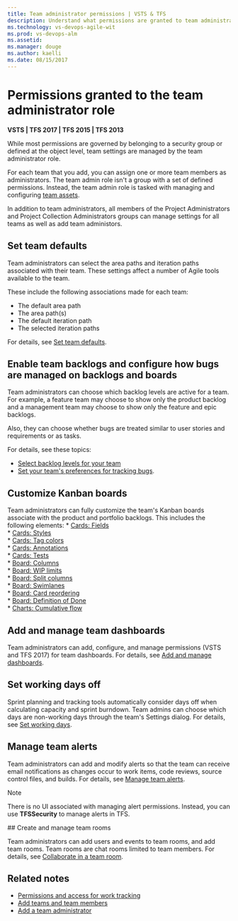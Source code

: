 ```yaml
---
title: Team administrator permissions | VSTS & TFS 
description: Understand what permissions are granted to team administrators  
ms.technology: vs-devops-agile-wit
ms.prod: vs-devops-alm
ms.assetid:  
ms.manager: douge
ms.author: kaelli
ms.date: 08/15/2017
---
```


# Permissions granted to the team administrator role

<b>VSTS | TFS 2017 | TFS 2015 | TFS 2013</b>

While most permissions are governed by belonging to a security group or defined at the object level, team settings are managed by the team administrator role.

For each team that you add, you can assign one or more team members as administrators. The team admin role isn't a group with a set of defined permissions. Instead, the team admin role is tasked with managing and configuring [team assets](../about-teams-and-settings.md).  

In addition to team administrators, all members of the Project Administrators and Project Collection Administrators groups can manage settings for all teams as well as add team administors. 

## Set team defaults 

Team administrators can select the area paths and iteration paths associated with their team. These settings affect a number of Agile tools available to the team. 

These include the following associations made for each team:  

- The default area path 
- The area path(s) 	
- The default iteration path 
- The selected iteration paths 

For details, see [Set team defaults](set-team-defaults.md). 

## Enable team backlogs and configure how bugs are managed on backlogs and boards    

Team administrators can choose which backlog levels are active for a team. For example, a feature team may choose to show only the product backlog and a management team may choose to show only the feature and epic backlogs. 

Also, they can choose whether bugs are treated similar to user stories and requirements or as tasks. 

For details, see these topics: 
- [Select backlog levels for your team](../customize/select-backlog-navigation-levels.md)
- [Set your team's preferences for tracking bugs](../customize/show-bugs-on-backlog.md).

## Customize  Kanban boards 
	
Team administrators can fully customize the team's Kanban boards associate with the product and portfolio backlogs. This includes the following elements:
	* [Cards: Fields](../customize/customize-cards.md#kanban-board)  
	* [Cards: Styles](../customize/customize-cards.md#style-rule)  
	* [Cards: Tag colors](../customize/customize-cards.md#color-tags)  
	* [Cards: Annotations](../customize/customize-cards.md#annotations)  
	* [Cards: Tests](../customize/customize-cards.md#tests)  
	* [Board: Columns](..//kanban/add-columns.md)  
	* [Board: WIP limits](../kanban/wip-limits.md)    
	* [Board: Split columns](../kanban/split-columns.md)   
	* [Board: Swimlanes](../kanban/expedite-work.md)  
	* [Board: Card reordering](../customize/reorder-cards.md)  
	* [Board: Definition of Done](../kanban/definition-of-done.md)  
	* [Charts: Cumulative flow](../../report/guidance/cumulative-flow.md#configure) 

## Add and manage team dashboards   

Team administrators can add, configure, and manage permissions (VSTS and TFS 2017) for team dashboards. For details, see [Add and manage dashboards](../../report/dashboard-permissions.md#set-permissions). 

 
## Set working days off    	
	
Sprint planning and tracking tools automatically consider days off when calculating capacity and sprint burndown. Team admins can choose which days are non-working days through the team's Settings dialog. For details, see [Set working days](../customize/set-working-days.md).


## Manage team alerts 

Team administrators can add and modify alerts so that the team can receive email notifications as changes occur to work items, code reviews, source control files, and builds. For details, see [Manage team alerts](../../collaborate/manage-team-notifications.md).

> [!NOTE]  
> There is no UI associated with managing alert permissions. Instead, you can use **TFSSecurity** to manage alerts in TFS. 


<a id="team-rooms" />
## Create and manage team rooms 

Team administrators can add users and events to team rooms, and add team rooms. Team rooms are chat rooms limited to team members. For details, see [Collaborate in a team room](../../collaborate/collaborate-in-a-team-room.md).  

## Related notes

- [Permissions and access for work tracking](../permissions-access-work-tracking.md) 
- [Add teams and team members](multiple-teams.md) 
- [Add a team administrator](add-team-administrator.md) 